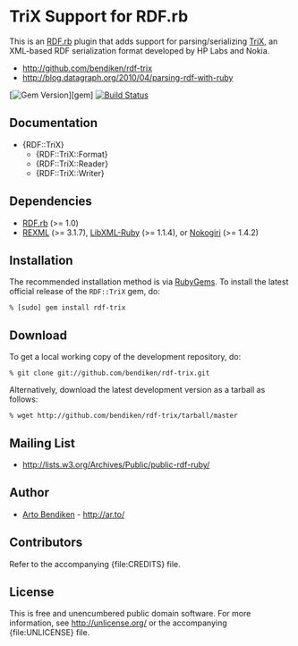 TriX Support for RDF.rb
=======================

This is an [RDF.rb][] plugin that adds support for parsing/serializing
[TriX][], an XML-based RDF serialization format developed by HP Labs and
Nokia.

* <http://github.com/bendiken/rdf-trix>
* <http://blog.datagraph.org/2010/04/parsing-rdf-with-ruby>

[![Gem Version](https://badge.fury.io/rb/rdf-trix.png)][gem]
[![Build Status](https://travis-ci.org/ruby-rdf/rdf-trix.png?branch=master)](http://travis-ci.org/ruby-rdf/rdf-trix)

Documentation
-------------

* {RDF::TriX}
  * {RDF::TriX::Format}
  * {RDF::TriX::Reader}
  * {RDF::TriX::Writer}

Dependencies
------------

* [RDF.rb](http://rubygems.org/gems/rdf) (>= 1.0)
* [REXML](http://ruby-doc.org/stdlib/libdoc/rexml/rdoc/) (>= 3.1.7),
  [LibXML-Ruby](http://rubygems.org/gems/libxml-ruby) (>= 1.1.4), or
  [Nokogiri](http://rubygems.org/gems/nokogiri) (>= 1.4.2)

Installation
------------

The recommended installation method is via [RubyGems](http://rubygems.org/).
To install the latest official release of the `RDF::TriX` gem, do:

    % [sudo] gem install rdf-trix

Download
--------

To get a local working copy of the development repository, do:

    % git clone git://github.com/bendiken/rdf-trix.git

Alternatively, download the latest development version as a tarball as
follows:

    % wget http://github.com/bendiken/rdf-trix/tarball/master

Mailing List
------------

* <http://lists.w3.org/Archives/Public/public-rdf-ruby/>

Author
------

* [Arto Bendiken](http://github.com/bendiken) - <http://ar.to/>

Contributors
------------

Refer to the accompanying {file:CREDITS} file.

License
-------

This is free and unencumbered public domain software. For more information,
see <http://unlicense.org/> or the accompanying {file:UNLICENSE} file.

[RDF.rb]:   http://rdf.rubyforge.org/
[TriX]:     http://www.w3.org/2004/03/trix/
